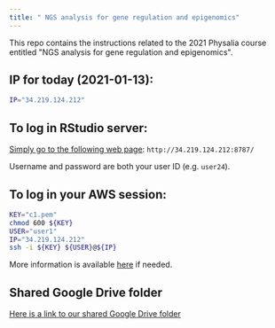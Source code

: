 ```yaml
---
title: " NGS analysis for gene regulation and epigenomics"
---
```


This repo contains the instructions related to the 2021 Physalia course entitled "NGS analysis for gene regulation and epigenomics". 

## IP for today (2021-01-13): 

```sh
IP="34.219.124.212"
```

## To log in RStudio server: 

[Simply go to the following web page](http://34.219.124.212:8787/): `http://34.219.124.212:8787/`

Username and password are both your user ID (e.g. `user24`).

## To log in your AWS session: 

```sh
KEY="c1.pem"
chmod 600 ${KEY}
USER="user1"
IP="34.219.124.212"
ssh -i ${KEY} ${USER}@${IP}
```

More information is available [here](/{{<myPackageUrl>}}how_to_load_in_aws/#connect-to-pre-configured-aws-machine) if needed. 

## Shared Google Drive folder

[Here is a link to our shared Google Drive folder](https://drive.google.com/drive/folders/1VCCpKMB7P0Hf5Th8tKGy6LyqCOK_0Owv?usp=sharing)  
